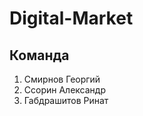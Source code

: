 <h1>Digital-Market</h1>
<h2>Команда</h2>
<ol>
    <li>Смирнов Георгий</li>
    <li>Ссорин Александр</li>
    <li>Габдрашитов Ринат</li>
</ol>